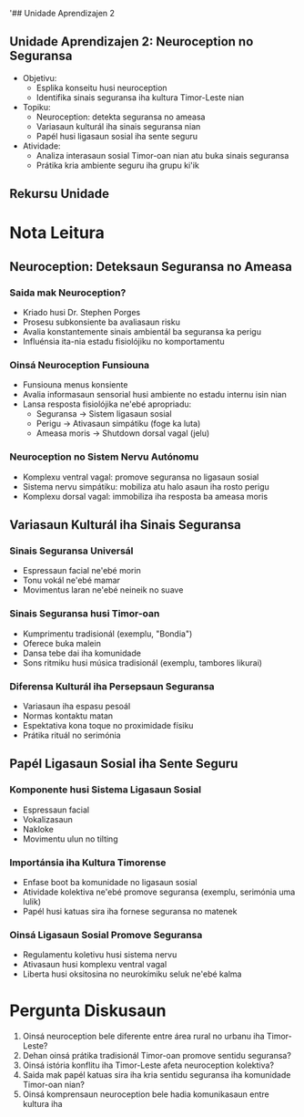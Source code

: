 '## Unidade Aprendizajen 2

## Unidade Aprendizajen 2: Neuroception no Seguransa
- Objetivu:
  * Esplika konseitu husi neuroception
  * Identifika sinais seguransa iha kultura Timor-Leste nian
- Topiku:
  * Neuroception: detekta seguransa no ameasa
  * Variasaun kulturál iha sinais seguransa nian
  * Papél husi ligasaun sosial iha sente seguru
- Atividade:
  * Analiza interasaun sosial Timor-oan nian atu buka sinais seguransa
  * Prátika kria ambiente seguru iha grupu ki'ik

## Rekursu Unidade

# Nota Leitura

## Neuroception: Deteksaun Seguransa no Ameasa

### Saida mak Neuroception?
- Kriado husi Dr. Stephen Porges
- Prosesu subkonsiente ba avaliasaun risku
- Avalia konstantemente sinais ambientál ba seguransa ka perigu
- Influénsia ita-nia estadu fisiolójiku no komportamentu

### Oinsá Neuroception Funsiouna
- Funsiouna menus konsiente
- Avalia informasaun sensorial husi ambiente no estadu internu isin nian
- Lansa resposta fisiolójika ne'ebé apropriadu:
  - Seguransa → Sistem ligasaun sosial
  - Perigu → Ativasaun simpátiku (foge ka luta)
  - Ameasa moris → Shutdown dorsal vagal (jelu)

### Neuroception no Sistem Nervu Autónomu
- Komplexu ventral vagal: promove seguransa no ligasaun sosial
- Sistema nervu simpátiku: mobiliza atu halo asaun iha rosto perigu
- Komplexu dorsal vagal: immobiliza iha resposta ba ameasa moris

## Variasaun Kulturál iha Sinais Seguransa

### Sinais Seguransa Universál
- Espressaun facial ne'ebé morin
- Tonu vokál ne'ebé mamar
- Movimentus laran ne'ebé neineik no suave

### Sinais Seguransa husi Timor-oan
- Kumprimentu tradisionál (exemplu, "Bondia")
- Oferece buka malein
- Dansa tebe dai iha komunidade
- Sons ritmiku husi música tradisionál (exemplu, tambores likurai)

### Diferensa Kulturál iha Persepsaun Seguransa
- Variasaun iha espasu pesoál
- Normas kontaktu matan
- Espektativa kona toque no proximidade físiku
- Prátika rituál no serimónia

## Papél Ligasaun Sosial iha Sente Seguru

### Komponente husi Sistema Ligasaun Sosial
- Espressaun facial
- Vokalizasaun
- Nakloke
- Movimentu ulun no tilting

### Importánsia iha Kultura Timorense
- Enfase boot ba komunidade no ligasaun sosial
- Atividade kolektiva ne'ebé promove seguransa (exemplu, serimónia uma lulik)
- Papél husi katuas sira iha fornese seguransa no matenek

### Oinsá Ligasaun Sosial Promove Seguransa
- Regulamentu koletivu husi sistema nervu
- Ativasaun husi komplexu ventral vagal
- Liberta husi oksitosina no neurokímiku seluk ne'ebé kalma

# Pergunta Diskusaun

1. Oinsá neuroception bele diferente entre área rural no urbanu iha Timor-Leste?
2. Dehan oinsá prátika tradisionál Timor-oan promove sentidu seguransa?
3. Oinsá istória konflitu iha Timor-Leste afeta neuroception kolektiva?
4. Saida mak papél katuas sira iha kria sentidu seguransa iha komunidade Timor-oan nian?
5. Oinsá komprensaun neuroception bele hadia komunikasaun entre kultura iha